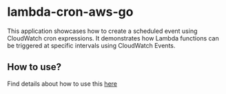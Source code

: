 # lambda-cron-aws-go

This application showcases how to create a scheduled event using CloudWatch cron expressions. It demonstrates how Lambda functions can be triggered at specific intervals using CloudWatch Events.

## How to use?
Find details about how to use this [here](https://solutiontoolkit.com/2023/02/how-to-invoke-aws-lambda-by-a-scheduled-event/)

